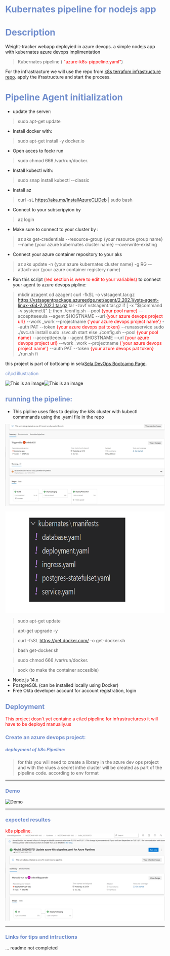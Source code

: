 # <font color=#728FCE>Kubernates pipeline for nodejs app</font>




# <font color=#728FCE>Description</font>

Weight-tracker webapp deployied in azure devops.
a simple nodejs app with kubernates azure devops implimentation


> Kubernates pipeline ( <span style="color:red"> "azure-k8s-pippeline.yaml"</span>)

<font color=#728FCE></font>
For the infrastracture we will use the repo from [k8s terrafom infrastructure repo](https://github.com/odedrafi/K8sInfrastructure-week9-10-). apply the ifrastructure and start the process.


# <font color=#728FCE>Pipeline Agent  initialization</font>

- update the server:
> sudo apt-get update

- Install docker with:
> sudo apt-get install -y docker.io

- Open acces to fockr run
>sudo chmod 666 /var/run/docker.

- Install kubectl with:

>sudo snap install kubectl --classic

- Install az  

>curl -sL https://aka.ms/InstallAzureCLIDeb | sudo bash

- Connect to your subscripyion by 

> az login

- Make sure to connect to your cluster by :

> az aks get-credentials --resource-group {your resource group name} --name {your azure kubernates cluster name} --overwrite-existing

- Connect your azure container repository to your aks 

> az aks update -n {your azure kubernates cluster name}  -g RG --attach-acr {your azure container registery name} 

- Run this script <span style="color:red">(red section is were to edit to your variables)</span>  to connect your agent to azure devops pipline:

> mkdir azagent
cd azagent
curl -fkSL -o vstsagent.tar.gz https://vstsagentpackage.azureedge.net/agent/2.202.1/vsts-agent-linux-x64-2.202.1.tar.gz
tar -zxvf vstsagent.tar.gz
if [ -x "$(command -v systemctl)" ]; then
    ./config.sh --pool <span style="color:red"> {your pool name}</span> --acceptteeeula --agent $HOSTNAME --url <span style="color:red"> {your azure devops project url}</span> --work _work --projectname <span style="color:red"> {'your azure devops project name'}</span> --auth PAT --token <span style="color:red"> {your azure devops pat token}</span> --runasservice
    sudo ./svc.sh install
    sudo ./svc.sh start
else
    ./config.sh --pool <span style="color:red"> {your pool name}</span> --acceptteeeula --agent $HOSTNAME --url <span style="color:red"> {your azure devops project url}</span> --work _work --projectname <span style="color:red"> {'your azure devops project name'}</span> --auth PAT --token <span style="color:red"> {your azure devops pat token}</span>
    ./run.sh
fi


this project is part of bottcamp in sela[Sela DevOps Bootcamp Page](https://rhinops.io/bootcamp).


<font color=#728FCE>ci\cd illustration</font>

![This is an image](images/docker-cicd.png)![This is an image](images/project-cicd.png)

## <font color=#728FCE>running the pipeline:</font>

- This pipline uses files to deploy the k8s cluster with kubectl commmands using the .yaml file in the repo

![This is an image](images/expectedresults.jpg)

![This is an image](images/k8syamfiles.png)





  >sudo apt-get update 

  >apt-get upgrade -y

  >curl -fsSL https://get.docker.com/ -o get-docker.sh

  >bash get-docker.sh

  >sudo chmod 666 /var/run/docker.
  
  >sock (to make the container accesible)  
- Node.js 14.x 
- PostgreSQL (can be installed locally using Docker)
- Free Okta developer account for account registration, login
## <font color=#728FCE>Deployment</font>

<span style="color:red">This project dosn't yet containe a ci\cd pipeline for infrastructureso it will have to be deployd manually.us</span>
### <font color=#728FCE>Create an azure devops project:</font>
##### <font color=#728FCE>deployment of k8s Pipeline:</font>


>for this you will need to create a library in the azure dev ops project and with the vlues a secret inthe cluster will be created as part of the pipeline code.
according to env format

<span style="color:red"></span>

---

### <font color=#728FCE>Demo</font>


![Demo](docs/build-weight-tracker-app-demo.gif)

---

### <font color=#728FCE>expected resultes</font>

<span style="color:red">k8s pipeline.</span>
![expected_results image](images/results.png)



---

### <font color=#728FCE>Links for tips and intructions</font>

... readme not completed




